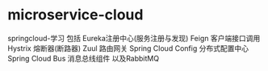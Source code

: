# microservice-cloud
springcloud-学习
包括 
Eureka注册中心(服务注册与发现)
Feign 客户端接口调用
Hystrix 熔断器(断路器)
Zuul 路由网关
Spring Cloud Config 分布式配置中心
Spring Cloud Bus 消息总线组件
以及RabbitMQ
